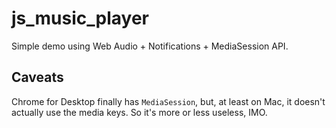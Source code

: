 # js_music_player
Simple demo using Web Audio + Notifications + MediaSession API.

## Caveats
Chrome for Desktop finally has `MediaSession`, but, at least on Mac,
it doesn't actually use the media keys. So it's more or less useless, IMO.
